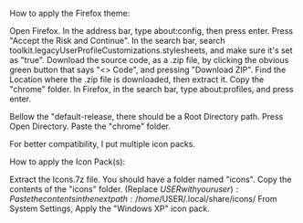 How to apply the Firefox theme: 

Open Firefox.
In the address bar, type about:config, then press enter.
Press "Accept the Risk and Continue".
In the search bar, search toolkit.legacyUserProfileCustomizations.stylesheets, and make sure it's set as "true".
Download the source code, as a .zip file, by clicking the obvious green button that says "<> Code", and pressing "Download ZIP".
Find the Location where the .zip file is downloaded, then extract it. 
Copy the "chrome" folder.
In Firefox, in the search bar, type about:profiles, and press enter.

Bellow the "default-release, there should be a Root Directory path. Press Open Directory.
Paste the "chrome" folder.

For better compatibility, I put multiple icon packs.

How to apply the Icon Pack(s):

Extract the Icons.7z file. You should have a folder named "icons".
Copy the contents of the "icons" folder.
(Replace $USER with your user):
Paste the contents in the next path: /home/$USER/.local/share/icons/
From System Settings, Apply the "Windows XP" icon pack.


